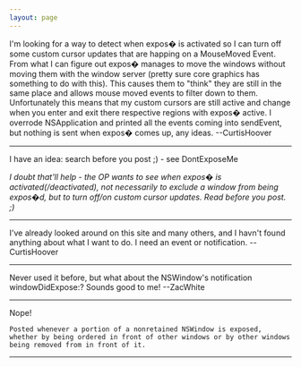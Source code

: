 ```yaml
---
layout: page
---
```




I'm looking for a way to detect when expos� is activated so I can turn off some custom cursor updates that are happing on a MouseMoved Event. From what I can figure out expos� manages to move the windows without moving them with the window server (pretty sure core graphics has something to do with this). This causes them to "think" they are still in the same place and allows mouse moved events to filter down to them. Unfortunately this means that my custom cursors are still active and change when you enter and exit there respective regions with expos� active. I overrode NSApplication and printed all the events coming into sendEvent, but nothing is sent when expos� comes up, any ideas. --CurtisHoover

----

I have an idea: search before you post ;) - see DontExposeMe

*I doubt that'll help - the OP wants to see when expos� is activated(/deactivated), not necessarily to exclude a window from being expos�d, but to turn off/on custom cursor updates. Read before you post. ;)*

----

I've already looked around on this site and many others, and I havn't found anything about what I want to do. I need an event or notification. --CurtisHoover

----

Never used it before, but what about the NSWindow's notification windowDidExpose:? Sounds good to me!
--ZacWhite

----
Nope!

    Posted whenever a portion of a nonretained NSWindow is exposed, whether by being ordered in front of other windows or by other windows being removed from in front of it.
----
